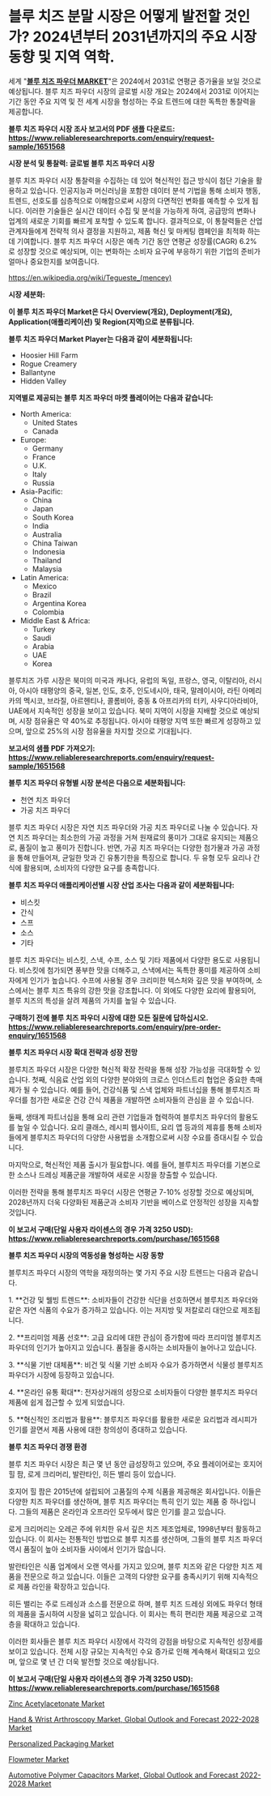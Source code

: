 <p><h1>블루 치즈 분말 시장은 어떻게 발전할 것인가? 2024년부터 2031년까지의 주요 시장 동향 및 지역 역학.</h1></p><p>세계 "<strong><a href="https://www.reliableresearchreports.com/blue-cheese-powder-market-r1651568">블루 치즈 파우더 MARKET</a></strong>"은 2024에서 2031로 연평균 증가율을 보일 것으로 예상됩니다. 블루 치즈 파우더 시장의 글로벌 시장 개요는 2024에서 2031로 이어지는 기간 동안 주요 지역 및 전 세계 시장을 형성하는 주요 트렌드에 대한 독특한 통찰력을 제공합니다.</p>
<p><strong>블루 치즈 파우더 시장 조사 보고서의 PDF 샘플 다운로드: <a href="https://www.reliableresearchreports.com/enquiry/request-sample/1651568">https://www.reliableresearchreports.com/enquiry/request-sample/1651568</a></strong></p>
<p><strong>시장 분석 및 통찰력: 글로벌 블루 치즈 파우더 시장</strong></p>
<p><p>블루 치즈 파우더 시장 통찰력을 수집하는 데 있어 혁신적인 접근 방식이 첨단 기술을 활용하고 있습니다. 인공지능과 머신러닝을 포함한 데이터 분석 기법을 통해 소비자 행동, 트렌드, 선호도를 심층적으로 이해함으로써 시장의 다면적인 변화를 예측할 수 있게 됩니다. 이러한 기술들은 실시간 데이터 수집 및 분석을 가능하게 하여, 공급망의 변화나 업계의 새로운 기회를 빠르게 포착할 수 있도록 합니다. 결과적으로, 이 통찰력들은 산업 관계자들에게 전략적 의사 결정을 지원하고, 제품 혁신 및 마케팅 캠페인을 최적화 하는 데 기여합니다. 블루 치즈 파우더 시장은 예측 기간 동안 연평균 성장률(CAGR) 6.2%로 성장할 것으로 예상되며, 이는 변화하는 소비자 요구에 부응하기 위한 기업의 준비가 얼마나 중요한지를 보여줍니다.</p></p>
<p><a href="%7CAUTHORITHY_DOMAIN_URL%7C">https://en.wikipedia.org/wiki/Tegueste_(mencey)</a></p>
<p><strong>시장 세분화:</strong></p>
<p><strong>이 블루 치즈 파우더 Market은 다시 Overview(개요), Deployment(개요), Application(애플리케이션) 및 Region(지역)으로 분류됩니다.</strong></p>
<p><strong>블루 치즈 파우더 Market Player는 다음과 같이 세분화됩니다:</strong></p>
<p><ul><li>Hoosier Hill Farm</li><li>Rogue Creamery</li><li>Ballantyne</li><li>Hidden Valley</li></ul></p>
<p><strong>지역별로 제공되는 블루 치즈 파우더 마켓 플레이어는 다음과 같습니다:</strong></p>
<p><ul>
    <li>
        North America:
        <ul>
            <li>United States</li>
            <li>Canada</li>
        </ul>
    </li>
    <li>
        Europe:
        <ul>
            <li>Germany</li>
            <li>France</li>
            <li>U.K.</li>
            <li>Italy</li>
            <li>Russia</li>
        </ul>
    </li>
    <li>
        Asia-Pacific:
        <ul>
            <li>China</li>
            <li>Japan</li>
            <li>South Korea</li>
            <li>India</li>
            <li>Australia</li>
            <li>China Taiwan</li>
            <li>Indonesia</li>
            <li>Thailand</li>
            <li>Malaysia</li>
        </ul>
    </li>
    <li>
        Latin America:
        <ul>
            <li>Mexico</li>
            <li>Brazil</li>
            <li>Argentina Korea</li>
            <li>Colombia</li>
        </ul>
    </li>
    <li>
        Middle East & Africa:
        <ul>
            <li>Turkey</li>
            <li>Saudi</li>
            <li>Arabia</li>
            <li>UAE</li>
            <li>Korea</li>
        </ul>
    </li>
    </ul></p>
<p><p>블루치즈 가루 시장은 북미의 미국과 캐나다, 유럽의 독일, 프랑스, 영국, 이탈리아, 러시아, 아시아 태평양의 중국, 일본, 인도, 호주, 인도네시아, 태국, 말레이시아, 라틴 아메리카의 멕시코, 브라질, 아르헨티나, 콜롬비아, 중동 & 아프리카의 터키, 사우디아라비아, UAE에서 지속적인 성장을 보이고 있습니다. 북미 지역이 시장을 지배할 것으로 예상되며, 시장 점유율은 약 40%로 추정됩니다. 아시아 태평양 지역 또한 빠르게 성장하고 있으며, 앞으로 25%의 시장 점유율을 차지할 것으로 기대됩니다.</p></p>
<p><strong>보고서의 샘플 PDF 가져오기: <a href="https://www.reliableresearchreports.com/enquiry/request-sample/1651568">https://www.reliableresearchreports.com/enquiry/request-sample/1651568</a></strong></p>
<p><strong>블루 치즈 파우더 유형별 시장 분석은 다음으로 세분화됩니다:</strong></p>
<p><ul><li>천연 치즈 파우더</li><li>가공 치즈 파우더</li></ul></p>
<p><p>블루 치즈 파우더 시장은 자연 치즈 파우더와 가공 치즈 파우더로 나눌 수 있습니다. 자연 치즈 파우더는 최소한의 가공 과정을 거쳐 원재료의 풍미가 그대로 유지되는 제품으로, 품질이 높고 풍미가 진합니다. 반면, 가공 치즈 파우더는 다양한 첨가물과 가공 과정을 통해 만들어져, 균일한 맛과 긴 유통기한을 특징으로 합니다. 두 유형 모두 요리나 간식에 활용되며, 소비자의 다양한 요구를 충족합니다.</p></p>
<p><strong>블루 치즈 파우더 애플리케이션별 시장 산업 조사는 다음과 같이 세분화됩니다:</strong></p>
<p><ul><li>비스킷</li><li>간식</li><li>스프</li><li>소스</li><li>기타</li></ul></p>
<p><p>블루 치즈 파우더는 비스킷, 스낵, 수프, 소스 및 기타 제품에서 다양한 용도로 사용됩니다. 비스킷에 첨가되면 풍부한 맛을 더해주고, 스낵에서는 독특한 풍미를 제공하여 소비자에게 인기가 높습니다. 수프에 사용될 경우 크리미한 텍스처와 깊은 맛을 부여하며, 소스에서는 블루 치즈 특유의 강한 맛을 강조합니다. 이 외에도 다양한 요리에 활용되어, 블루 치즈의 특성을 살려 제품의 가치를 높일 수 있습니다.</p></p>
<p><strong>구매하기 전에 블루 치즈 파우더 시장에 대한 모든 질문에 답하십시오. <a href="https://www.reliableresearchreports.com/enquiry/pre-order-enquiry/1651568">https://www.reliableresearchreports.com/enquiry/pre-order-enquiry/1651568</a></strong></p>
<p><strong>블루 치즈 파우더 시장 확대 전략과 성장 전망</strong></p>
<p><p>블루치즈 파우더 시장은 다양한 혁신적 확장 전략을 통해 성장 가능성을 극대화할 수 있습니다. 첫째, 식음료 산업 외의 다양한 분야와의 크로스 인더스트리 협업은 중요한 촉매제가 될 수 있습니다. 예를 들어, 건강식품 및 스낵 업체와 파트너십을 통해 블루치즈 파우더를 첨가한 새로운 건강 간식 제품을 개발하면 소비자들의 관심을 끌 수 있습니다.</p><p>둘째, 생태계 파트너십을 통해 요리 관련 기업들과 협력하여 블루치즈 파우더의 활용도를 높일 수 있습니다. 요리 클래스, 레시피 웹사이트, 요리 앱 등과의 제휴를 통해 소비자들에게 블루치즈 파우더의 다양한 사용법을 소개함으로써 시장 수요를 증대시킬 수 있습니다.</p><p>마지막으로, 혁신적인 제품 출시가 필요합니다. 예를 들어, 블루치즈 파우더를 기본으로 한 소스나 드레싱 제품군을 개발하여 새로운 시장을 창출할 수 있습니다. </p><p>이러한 전략을 통해 블루치즈 파우더 시장은 연평균 7-10% 성장할 것으로 예상되며, 2028년까지 더욱 다양화된 제품군과 소비자 기반을 베이스로 안정적인 성장을 지속할 것입니다.</p></p>
<p><strong>이 보고서 구매(단일 사용자 라이센스의 경우 가격 3250 USD): <a href="https://www.reliableresearchreports.com/purchase/1651568">https://www.reliableresearchreports.com/purchase/1651568</a></strong></p>
<p><strong>블루 치즈 파우더 시장의 역동성을 형성하는 시장 동향</strong></p>
<p><p>블루치즈 파우더 시장의 역학을 재정의하는 몇 가지 주요 시장 트렌드는 다음과 같습니다.</p><p>1. **건강 및 웰빙 트렌드**: 소비자들이 건강한 식단을 선호하면서 블루치즈 파우더와 같은 자연 식품의 수요가 증가하고 있습니다. 이는 저지방 및 저칼로리 대안으로 제조됩니다.</p><p>2. **프리미엄 제품 선호**: 고급 요리에 대한 관심이 증가함에 따라 프리미엄 블루치즈 파우더의 인기가 높아지고 있습니다. 품질을 중시하는 소비자들이 늘어나고 있습니다.</p><p>3. **식물 기반 대체품**: 비건 및 식물 기반 소비자 수요가 증가하면서 식물성 블루치즈 파우더가 시장에 등장하고 있습니다.</p><p>4. **온라인 유통 확대**: 전자상거래의 성장으로 소비자들이 다양한 블루치즈 파우더 제품에 쉽게 접근할 수 있게 되었습니다.</p><p>5. **혁신적인 조리법과 활용**: 블루치즈 파우더를 활용한 새로운 요리법과 레시피가 인기를 끌면서 제품 사용에 대한 창의성이 증대하고 있습니다.</p></p>
<p><strong>블루 치즈 파우더 경쟁 환경</strong></p>
<p><p>블루 치즈 파우더 시장은 최근 몇 년 동안 급성장하고 있으며, 주요 플레이어로는 호지어 힐 팜, 로게 크리머리, 발란타인, 히든 밸리 등이 있습니다.</p><p>호지어 힐 팜은 2015년에 설립되어 고품질의 수제 식품을 제공해온 회사입니다. 이들은 다양한 치즈 파우더를 생산하며, 블루 치즈 파우더는 특히 인기 있는 제품 중 하나입니다. 그들의 제품은 온라인과 오프라인 모두에서 많은 인기를 끌고 있습니다.</p><p>로게 크리머리는 오레곤 주에 위치한 유서 깊은 치즈 제조업체로, 1998년부터 활동하고 있습니다. 이 회사는 전통적인 방법으로 블루 치즈를 생산하며, 그들의 블루 치즈 파우더 역시 품질이 높아 소비자들 사이에서 인기가 많습니다.</p><p>발란타인은 식품 업계에서 오랜 역사를 가지고 있으며, 블루 치즈와 같은 다양한 치즈 제품을 전문으로 하고 있습니다. 이들은 고객의 다양한 요구를 충족시키기 위해 지속적으로 제품 라인을 확장하고 있습니다.</p><p>히든 밸리는 주로 드레싱과 소스를 전문으로 하며, 블루 치즈 드레싱 외에도 파우더 형태의 제품을 출시하여 시장을 넓히고 있습니다. 이 회사는 특히 편리한 제품 제공으로 고객층을 확대하고 있습니다.</p><p>이러한 회사들은 블루 치즈 파우더 시장에서 각각의 강점을 바탕으로 지속적인 성장세를 보이고 있습니다. 전체 시장 규모는 지속적인 수요 증가로 인해 계속해서 확대되고 있으며, 앞으로 몇 년 간 더욱 발전할 것으로 예상됩니다.</p></p>
<p><strong>이 보고서 구매(단일 사용자 라이센스의 경우 가격 3250 USD): <a href="https://www.reliableresearchreports.com/purchase/1651568">https://www.reliableresearchreports.com/purchase/1651568</a></strong></p>
<p><p><a href="https://www.linkedin.com/pulse/in-depth-analysis-global-zinc-acetylacetonate-market-scope-r8vlf?trackingId=9iA7g8wkSEq7%2BbIcQE%2FwoQ%3D%3D">Zinc Acetylacetonate Market</a></p><p><a href="https://github.com/NasrinKhan99/Market-Research-Report-List-1/blob/main/hand-wrist-arthroscopy-market-global-outlook-and-forecast-2022-2028-market.md">Hand & Wrist Arthroscopy Market, Global Outlook and Forecast 2022-2028 Market</a></p><p><a href="https://medium.com/@maryroseguilty/the-personalized-packaging-industry-analysis-report-offers-a-comprehensive-and-current-8f80382cf8e8">Personalized Packaging Market</a></p><p><a href="https://medium.com/@diane.macle6776/the-flowmeter-market-industry-provides-a-comprehensive-and-current-analysis-of-the-sector-ab0cf00060f9?postPublishedType=initial">Flowmeter Market</a></p><p><a href="https://github.com/RoseBoyd475/Market-Research-Report-List-1/blob/main/automotive-polymer-capacitors-market-global-outlook-and-forecast-2022-2028-market.md">Automotive Polymer Capacitors Market, Global Outlook and Forecast 2022-2028 Market</a></p></p>